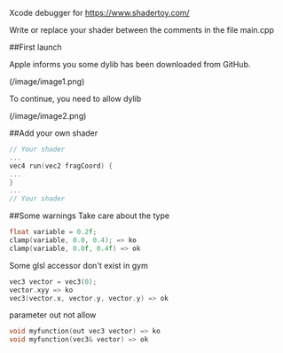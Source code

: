 Xcode debugger for https://www.shadertoy.com/

Write or replace your shader between the comments in the file main.cpp

##First launch

Apple informs you some dylib has been downloaded from GitHub.

(/image/image1.png)

To continue, you need to allow dylib

(/image/image2.png)

##Add your own shader


```cpp
// Your shader
...
vec4 run(vec2 fragCoord) {
...
}
...
// Your shader
```

##Some warnings
Take care about the type 

```cpp
float variable = 0.2f;
clamp(variable, 0.0, 0.4); => ko
clamp(variable, 0.0f, 0.4f) => ok
```

Some glsl accessor don't exist in gym

```cpp
vec3 vector = vec3(0);
vector.xyy => ko
vec3(vector.x, vector.y, vector.y) => ok
```

parameter out not allow
```cpp
void myfunction(out vec3 vector) => ko
void myfunction(vec3& vector) => ok
```
